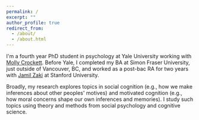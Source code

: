 ```yaml
---
permalink: /
excerpt: ""
author_profile: true
redirect_from: 
  - /about/
  - /about.html
---
```


I'm a fourth year PhD student in psychology at Yale University working with [Molly Crockett](http://www.crockettlab.org/). Before Yale, I completed my BA at Simon Fraser University, just outside of Vancouver, BC, and worked as a post-bac RA for two years with [Jamil Zaki](http://ssnl.stanford.edu/) at Stanford University.

Broadly, my research explores topics in social cognition (e.g., how we make inferences about other peoples' motives) and motivated cognition (e.g., how moral concerns shape our own inferences and memories). I study such topics using theory and methods from social psychology and cognitive science.
